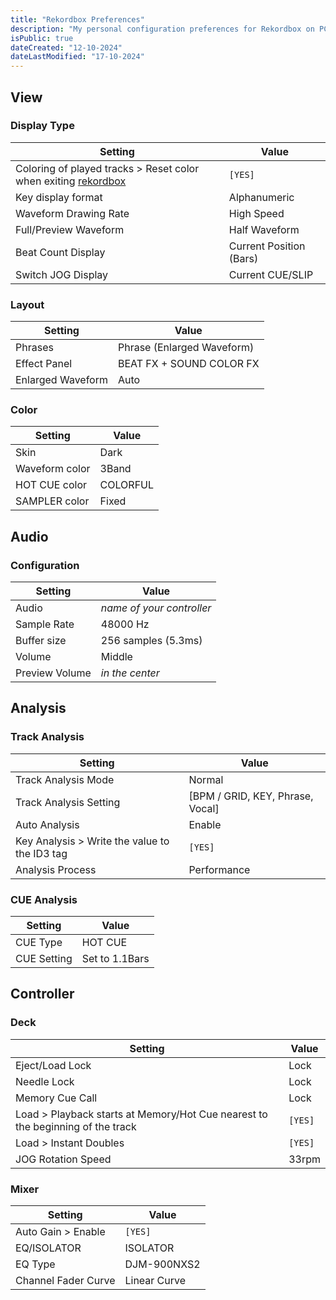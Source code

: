 ```yaml
---
title: "Rekordbox Preferences"
description: "My personal configuration preferences for Rekordbox on PC"
isPublic: true
dateCreated: "12-10-2024"
dateLastModified: "17-10-2024"
---
```


## View

### Display Type

| Setting                                                                     | Value                   |
|-----------------------------------------------------------------------------|-------------------------|
| Coloring of played tracks > Reset color when exiting [rekordbox](rekordbox) | `[YES]`                 |
| Key display format                                                          | Alphanumeric            |
| Waveform Drawing Rate                                                       | High Speed              |
| Full/Preview Waveform                                                       | Half Waveform           |
| Beat Count Display                                                          | Current Position (Bars) |
| Switch JOG Display                                                          | Current CUE/SLIP        |

### Layout

| Setting              | Value                      |
|----------------------|----------------------------|
| Phrases              | Phrase (Enlarged Waveform) |
| Effect Panel         | BEAT FX + SOUND COLOR FX   |
| Enlarged Waveform    | Auto                       |

### Color

| Setting        | Value    |
|----------------|----------|
| Skin           | Dark     |
| Waveform color | 3Band    |
| HOT CUE color  | COLORFUL |
| SAMPLER color  | Fixed    |

## Audio

### Configuration

| Setting        | Value                       |
|----------------|-----------------------------|
|Audio           | *name of your controller*   |
| Sample Rate    | 48000 Hz                    |
| Buffer size    | 256 samples (5.3ms)         |
| Volume         | Middle                      |
| Preview Volume | *in the center*             |

## Analysis

### Track Analysis

| Setting                                       | Value                              |
|-----------------------------------------------|------------------------------------|
| Track Analysis Mode                           | Normal                             |
| Track Analysis Setting                        | [BPM / GRID, KEY, Phrase, Vocal]   |
| Auto Analysis                                 | Enable                             |
| Key Analysis > Write the value to the ID3 tag | `[YES]`                            |
| Analysis Process                              | Performance                        |

### CUE Analysis

| Setting     | Value              |
|-------------|--------------------|
| CUE Type    | HOT CUE            |
| CUE Setting | Set to 1.1Bars     |

## Controller

### Deck

| Setting                                                                        | Value   |
|--------------------------------------------------------------------------------|---------|
| Eject/Load Lock                                                                | Lock    |
| Needle Lock                                                                    | Lock    |
| Memory Cue Call                                                                | Lock    |
| Load > Playback starts at Memory/Hot Cue nearest to the beginning of the track | `[YES]` |
| Load > Instant Doubles                                                         | `[YES]` |
| JOG Rotation Speed                                                             | 33rpm   |

### Mixer

| Setting             | Value        |
|---------------------|--------------|
| Auto Gain > Enable  | `[YES]`      |
| EQ/ISOLATOR         | ISOLATOR     |
| EQ Type             | DJM-900NXS2  |
| Channel Fader Curve | Linear Curve |
